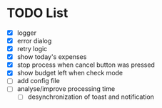 # TODO List

- [x] logger
- [x] error dialog
- [x] retry logic
- [x] show today's expenses
- [x] stop process when cancel button was pressed
- [x] show budget left when check mode
- [ ] add config file
- [ ] analyse/improve processing time
  - [ ] desynchronization of toast and notification
